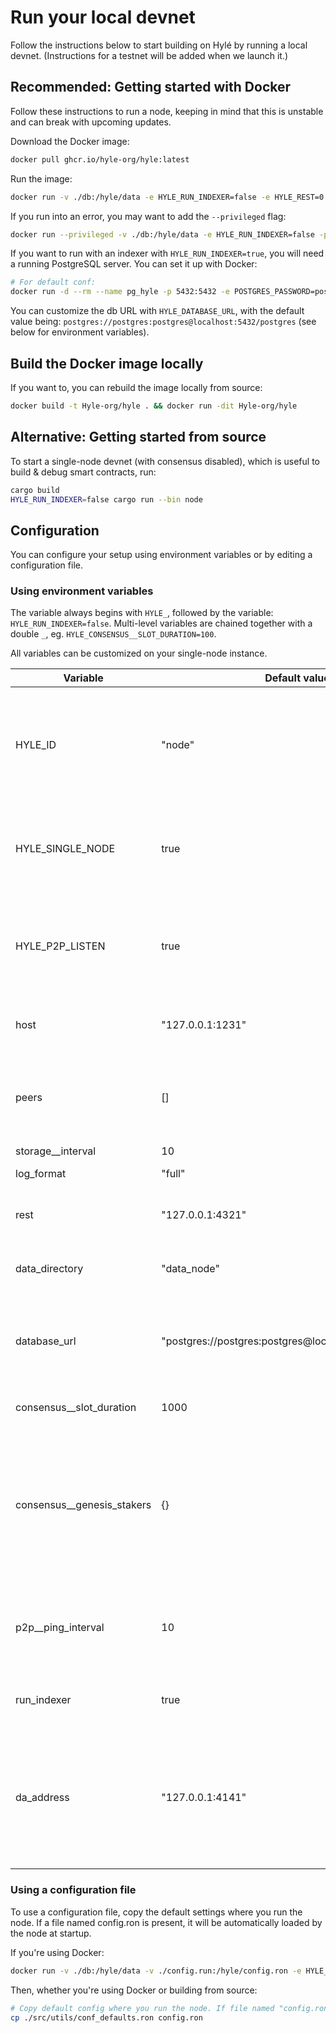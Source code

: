 # Run your local devnet

<!-- Testnet 
Hylé provides a testnet where you can test your smart contract and help us test our network.-->

Follow the instructions below to start building on Hylé by running a local devnet. (Instructions for a testnet will be added when we launch it.)

## Recommended: Getting started with Docker

Follow these instructions to run a node, keeping in mind that this is unstable and can break with upcoming updates.

Download the Docker image:

```bash
docker pull ghcr.io/hyle-org/hyle:latest
```

Run the image:

```bash
docker run -v ./db:/hyle/data -e HYLE_RUN_INDEXER=false -e HYLE_REST=0.0.0.0:4321 -p 4321:4321 -p 1234:1234 ghcr.io/hyle-org/hyle:latest
```

If you run into an error, you may want to add the `--privileged` flag:

```bash
docker run --privileged -v ./db:/hyle/data -e HYLE_RUN_INDEXER=false -p 4321:4321 -p 1234:1234 ghcr.io/hyle-org/hyle:latest
```

If you want to run with an indexer with `HYLE_RUN_INDEXER=true`, you will need a running PostgreSQL server. You can set it up with Docker:

```bash
# For default conf:
docker run -d --rm --name pg_hyle -p 5432:5432 -e POSTGRES_PASSWORD=postgres postgres
```

You can customize the db URL with `HYLE_DATABASE_URL`, with the default value being: `postgres://postgres:postgres@localhost:5432/postgres` (see below for environment variables).

## Build the Docker image locally

If you want to, you can rebuild the image locally from source:

```bash
docker build -t Hyle-org/hyle . && docker run -dit Hyle-org/hyle
```

## Alternative: Getting started from source

To start a single-node devnet (with consensus disabled), which is useful to build & debug smart contracts, run:

```bash
cargo build
HYLE_RUN_INDEXER=false cargo run --bin node
```

## Configuration

You can configure your setup using environment variables or by editing a configuration file.

<!--TODO Add table of what can be configured-->

### Using environment variables

The variable always begins with `HYLE_`, followed by the variable: `HYLE_RUN_INDEXER=false`. Multi-level variables are chained together with a double `_`, eg. `HYLE_CONSENSUS__SLOT_DURATION=100`.

All variables can be customized on your single-node instance.

| Variable                   | Default value                                          | Description                                                                                                          |
|----------------------------|--------------------------------------------------------|----------------------------------------------------------------------------------------------------------------------|
| HYLE_ID                    | "node"                     | Node identifier in the consensus. Usage subject to change in future releases.      |
| HYLE_SINGLE_NODE           | true                               | Whether the network runs as a single node or with a multi-node consensus.   |
| HYLE_P2P_LISTEN            | true                      | The node should listen to new peers. Mandatory (true) if multi-node consensus.     |
| host                       | "127.0.0.1:1231"           | Host & port to listen for the P2P protocol.                                     |
| peers                      | []                        | List of peers to connect to at startup to follow a running consensus.    |
| storage__interval          | 10              | unused                                                                   |
| log_format                 | "full"              | “json” or “full”                                       |
| rest                       | "127.0.0.1:4321"         | Host & port for the REST API endpoint.                                            |
| data_directory             | "data_node"               | Directory name to store node state.              |
| database_url               | "postgres://postgres:postgres@localhost:5432/postgres" | PostgreSQL server address (necessary if you want to use an indexer).   |
| consensus__slot_duration   | 1000                                                   | Duration between blocks.                                     |
| consensus__genesis_stakers | {}       | Map of stakers for the genesis block. Keys are all nodes “id”, and values are the stake amount for each one of them. |
| p2p__ping_interval         | 10      | Interval the p2p layer does a ping to check aliveness of other peers.                                                |
| run_indexer                | true          | Whether there should be an indexer.                                  |
| da_address                 | "127.0.0.1:4141"  | Host & port of the data availability module, which streams historical & new blocks. It might be used by indexers.  |

### Using a configuration file

To use a configuration file, copy the default settings where you run the node. If a file named config.ron is present, it will be automatically loaded by the node at startup.

If you're using Docker:

```bash
docker run -v ./db:/hyle/data -v ./config.run:/hyle/config.ron -e HYLE_RUN_INDEXER=false -p 4321:4321 -p 1234:1234 ghcr.io/hyle-org/hyle:latest
```

Then, whether you're using Docker or building from source:

```bash
# Copy default config where you run the node. If file named "config.ron" is present, it will be loaded by node at startup.
cp ./src/utils/conf_defaults.ron config.ron
```
